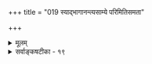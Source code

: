 +++
title = "019 स्याद्भागानन्त्यसाम्ये परिमितिसमता"

+++
<details><summary>मूलम्</summary>

स्याद्भागानन्त्यसाम्ये परिमितिसमता सर्षपक्ष्माभृतोश्चेन्मैवं भागेष्वनन्तेष्वपि समधिकता स्थौल्यहेतुर्गिरेः स्यात् ।  
व्यक्त्यानन्त्येऽपि जात्योः परतदितरता पक्षमासाद्यनन्तं श्रौतोपादानसौक्ष्म्यं न भवदभिमतं तत्प्रथिम्नश्श्रुतत्वात् ॥ १९ ॥
</details>

<details><summary>सर्वाङ्कषटीका - १९</summary>

[[1]]

अवयवपरम्परायाः विश्रान्तिरावश्यकीत्यंशमपि निराकरोति - स्याद्भागेत्यादिना । प्रथमपादेन पूर्वपक्षमनुवदति । अवयवपरम्परायाः क्वचिद्विश्रान्त्यनुपगमे, **सर्वपक्ष्माभृतोः** = सर्षपस्य पर्वतस्य च **भागानन्त्यसाम्ये** = अवयवानन्त्यस्य समानत्वे प्राप्ते परिमितिसमता - परिमाणसाम्यं स्यात् । अयमाशयः- एकः पटः महान् भवति, अपर अल्पो भवति । तत् कुतः ? इति प्रश्ने, यस्य पटस्य कारणभूताः तन्तवः अल्पाः स पटः अल्पः, यस्य तु तन्तवो बहवः, स तु पटः महान् भवतीत्येव उत्तरं वक्तव्यम् । अवयवेयत्ताया अभावे इदं कथं वक्तुं शक्यम् ? एवं परिमाणतारतम्ये अवयवतारतम्यस्यैव प्रयोजकत्वे सिद्धे, 



[[42]]

व्यक्त्यानन्त्येऽपि जात्योः परतदितरता, पक्षमासाद्यनन्तम्, 

श्रौतोपादानसौक्ष्म्यं न भवदभिमतं तत्प्रथिम्नः श्रुतत्वात् ॥19॥ 



I 

यदि अवयवपरम्परायाः कुत्रापि विश्रान्तिर्न स्यात्, तदा सर्षपे मेर्वादिपर्वते वा अवयवतारतम्यस्य दुर्निरूपत्वे, तत्प्रयुक्तावयवितारतम्यस्यासंभवात् मेरुसर्षपयोरपि साम्यमेव स्यादिति । तदेतन्निराकरोति – मैवमिति । कुत इत्यत्राह - भागेष्वित्यादि । **भागेषु** = अवयवेषु **अनन्तेष्वपि** = संख्यातुमशक्येष्वपि **गिरेः** = मेर्वादिपर्वतस्य **समधिकता** =सामान्यरूपेण ज्ञायमानमवयवाधिक्यमेव **स्थौल्यहेतुः** = सर्षपापेक्षया स्थौल्यकारणं स्यात् । गणयितुमशक्यत्वेऽपि न्यूनाधिक्यभावः कथं ज्ञातुं शक्य इत्यत्र दृष्टान्तः - व्यक्तयानन्त्येऽपीत्यादि । **व्यक्तीनाम्** =पृथिवीत्वाश्रयघटत्वाश्रयव्यक्तीनाम् **आनन्त्येऽपि** = असंख्यत्वेऽपि जात्योः पृथिवीत्वघटत्वयोः **परतदितरता** = परत्वापरत्वे सर्वविदिते । पृथिवीत्वं परा जातिः, घटत्वं अपरा जातिरिति सर्वसंमतम् । तत्र पृथिवीत्वाश्रयाणां घटत्वाश्रयाणां च त्रैकालिकानां व्यक्तीनां गणनं न हि कस्यचिच्छक्यम् । अथापि पृथिवीत्वं परम्, घटत्वमपरमिति सर्वे यथा जानन्ति, तथैव मेरुसर्षपयोरपि तारतम्यं सर्वे ज्ञास्यन्ति । एवं **पक्षमासादि** = पक्षमाससंवत्सरादिकम् **अनन्तम्** = संख्यातुमशक्यम् । अथापि तारतम्यं सर्वविदितम् । अतः अवयवधाराया विश्रान्त्यभावेऽपि न कापि हानिः । ननु ! पृथिवीत्वघटत्वादिजातीनां परापरभावः न व्यक्तिसंख्याप्रयुक्तः, किन्तु शब्देनैव प्रतीयमानव्याप्यव्यापकभावप्रयुक्तः । पृथिवीपदं हि घटपटकुड्यादिसाधारणम् । घटपदं हि न तथा, किन्तु घटमात्रपरम्। एवमर्थयोर्व्याप्यव्यापकभावदर्शनादेव जात्योः परत्वापरत्वनिर्णय इति दृष्टान्तो विषमः। किञ्च - मेरुसर्षपादिषु अनुभवसिद्धं तारतम्यं नाङ्गीक्रियत इति न । किन्तु तत्तारतम्यं किंकृतमिति कारणं पृच्छ्यते । अवयवधारायाः क्वचित् विश्रान्त्यभावे, अवयवेषु आधिक्यं न्यूनत्वं वा न हि निरूपयितुं शक्यमिति चेत्; अत्रोक्तं समाधानमनुपदमेव विश्रमस्त्वस्तु दृष्टे इति । अतीन्द्रियाणामनुमानात् साधनं न संभवतीत्येवाचार्याशयः । ननु 'सर्वगतं सुसूक्ष्मम्' 'अणोरणीयान् इत्यादिना अतिसूक्ष्मं श्रुतिसिद्धं कथं निराक्रियत इत्यत्राह - श्रौतेत्यादि । **श्रौतम्** = श्रुतिप्रसिद्धं यत् **उपादानसौक्ष्म्यम्** = जगदुपादानभूतस्य परस्य ब्रह्मणः सौक्ष्म्यम्, तत् न **भवदभिमतम्** = न भवत्संमतपरमाणुपरिमाणात्मकम्, किन्तु अत्यन्तदुर्ज्ञेयत्वरूपम्। कुतः ? इत्यत्र हेतुः - **तत्प्रथिम्नः** = तस्य परब्रह्मणः महत्त्वस्य **श्रुतत्वात्** = तत्रैव श्रुतौ 'महतो महीयान्', 'विभुं सर्वगतम्' इति श्रवणात् । अतः परमाणुसद्भावे प्रमाणाभावात् परमाणुकारणतावादः न साधीयान् ॥ 

इदमत्रावधेयम् - पृथिवीत्वघटत्वयोः परापरजातित्वं तु व्यक्तीनामानन्त्येन प्रातिस्विकतया ग्रहीतुमशक्यत्वेऽपि, पदार्थविभागवेलायामेव, 'पृथिवी' व्यापकं वस्तु, 'घटः' तदपेक्षया व्याप्यं वस्त्विति ज्ञायते स्वतः । अतः पृथिवीत्वं **व्यापकम्** = अधिकदेशवृत्ति, घटत्वं **व्याप्यम्** = पृथिवीत्वापेक्षया न्यूनदेशवृत्ति इति ज्ञायत एव । एवं पक्षमासादिव्यवहारे, मासस्य पक्षद्वयात्मकत्वज्ञानस्य सर्वेषां सत्त्वात्, पक्षत्वं व्याप्यम्, मासत्वं तु तदपेक्षया व्यापकमित्यपि स्वतो ज्ञायत एव । कथं ज्ञायते ? कालस्यातीन्द्रियत्वादिति चेत्, लोक एव प्रष्टव्यः । व्याप्यव्यापकभावस्तु शब्दानां शक्तिग्रहणेनैव ज्ञायते । अवसरे विचारयाम इममर्थम् । एवञ्च प्रकृतेऽपि व्याप्यव्यापकभावो लोकत एवावसीयते । मेरुसर्षपयोरपि तथैव अल्पत्वमहत्वे लोकत एवा- 

[[43]]



20. 

[उपादानोपादेययोर्भेदनिरासः ] 

कार्योपादानभेदे न कथमधिकता गौरवादेः स्वकार्यंम् 

नान्यत्वं नामसंख्याव्यवहृतिधिषणाकारकालादिभेदैः । 

वसीयेताम् - इति चेत्, लोकतः कथमवसीयेत इत्येव पृच्छामः । प्रत्यक्षमेव नियामकमिति चेत्, तथा प्रत्यक्षं कथमुपपादनीयमित्येव प्रश्नः । घटयोर्द्वयोस्तारतम्ये दृष्टे हि, 'कथमिदं तारतम्यम्' इति प्रश्ने, अल्पावयव- जन्यत्वम्, महावयवजन्यत्वमेव किल सर्वैः कारणमुच्यते । तद्वत् मेरोः अधिकावयवजन्यत्वम्, सर्षपस्य तु न्यूनावयवजन्यत्वञ्च महत्त्वाल्पत्वयोः कारणं वक्तव्यम् । यावच्चावयवधारायाः कुत्रचिन्न विश्रान्तिः तावत्कथं वा इदमुपपादयितुं शक्यम् ? अतोऽत्र नानुभवोपर्याक्षेपः, अनुभवकारणे विज्ञान एवं प्रश्न इति मन्तव्यम् । आचार्यैस्तु अनुभवमात्रमादाय दूषणं प्रदर्शितं शिष्य श्रद्धावर्धनायेति मन्तव्यम् ॥ १९ ॥
</details>

